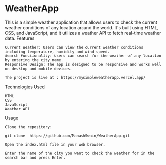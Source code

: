 # WeatherApp


This is a simple weather application that allows users to check the current weather conditions of any location around the world. It's built using HTML, CSS, and JavaScript, and it utilizes a weather API to fetch real-time weather data.
Features

    Current Weather: Users can view the current weather conditions including temperature, humidity and wind speed.
    Search Functionality: Users can search for the weather of any location by entering the city name.
    Responsive Design: The app is designed to be responsive and works well on desktop and mobile devices.

    The project is live at : https://mysimpleweatherapp.vercel.app/

Technologies Used

    HTML
    CSS
    JavaScript
    Weather API



Usage

    Clone the repository:

    git clone  https://github.com/ManashSwain/WeatherApp.git

    Open the index.html file in your web browser.

    Enter the name of the city you want to check the weather for in the search bar and press Enter.


